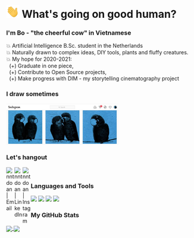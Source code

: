 # <img src="https://github.com/nntdoan/nntdoan/blob/Main/img/wave.gif" width="35px"> What's going on good human? 

### I'm Bo - "the cheerful cow" in Vietnamese
💥 Artificial Intelligence B.Sc. student in the Netherlands <br />
💥 Naturally drawn to complex ideas, DIY tools, plants and fluffy creatures. <br />
💥 My hope for 2020-2021: <br />
&nbsp; (+) Graduate in one piece, <br />
&nbsp; (+) Contribute to Open Source projects, <br />
&nbsp; (+) Make progress with DIM - my storytelling cinematography project


### I draw sometimes 
<!-- <div style="max-width: 50vw;"> -->
[<img align="center" width="60%" alt="bodhinfinity" src="https://github.com/nntdoan/nntdoan/blob/Main/img/PostedDrawings.jpg" />][instagram]
<!-- </div> -->

### Let's hangout

<!--TOADD [<img align="left" alt="codeSTACKr | YouTube" width="22px" src="https://cdn.jsdelivr.net/npm/simple-icons@v3/icons/youtube.svg" />][youtube] -->
[<img align="left" alt="nntdoan | Email" width="22px" src="https://cdn.jsdelivr.net/npm/simple-icons@v3/icons/gmail.svg" />][email]
[<img align="left" alt="nntdoan | LinkedIn" width="22px" src="https://cdn.jsdelivr.net/npm/simple-icons@v3/icons/linkedin.svg" />][linkedin]
[<img align="left" alt="nntdoan | Instagram" width="22px" src="https://cdn.jsdelivr.net/npm/simple-icons@v3/icons/instagram.svg" />][instagram]

<br />

### Languages and Tools
![](https://img.shields.io/badge/-Python-informational?style=flat&logo=python&logoColor=white&color=000000)
![](https://img.shields.io/badge/-C++-informational?style=flat&logo=c%2B%2B&logoColor=white&color=000000)
![](https://img.shields.io/badge/-VS%20Code-informational?style=flat&logo=visual-studio-code&logoColor=white&color=000000)
![](https://img.shields.io/badge/-MySQL-informational?&style=flat&logo=mysql&logoColor=white&color=000000)


<!-- Alternative way to to it -->
<!-- <img align="left" alt="Python" src="https://raw.githubusercontent.com/github/explore/80688e429a7d4ef2fca1e82350fe8e3517d3494d/topics/python/python.png" height="20" >  -->
<!-- <img align="left" alt="cpp" src="https://raw.githubusercontent.com/github/explore/80688e429a7d4ef2fca1e82350fe8e3517d3494d/topics/cpp/cpp.png" height="20"> -->
<!-- <img align="left" alt="SQL" width="26px" src="https://raw.githubusercontent.com/github/explore/80688e429a7d4ef2fca1e82350fe8e3517d3494d/topics/sql/sql.png" height="20"/> -->
<!-- <img align="left" alt="HTML5" width="26px" src="https://raw.githubusercontent.com/github/explore/80688e429a7d4ef2fca1e82350fe8e3517d3494d/topics/html/html.png" height="20"/> -->
<!-- <img align="left" alt="CSS3" width="26px" src="https://raw.githubusercontent.com/github/explore/80688e429a7d4ef2fca1e82350fe8e3517d3494d/topics/css/css.png" height="20"/> -->
<!-- <img align="left" alt="Visual Studio Code" width="26px" src="https://raw.githubusercontent.com/github/explore/80688e429a7d4ef2fca1e82350fe8e3517d3494d/topics/visual-studio-code/visual-studio-code.png" height="20"/> -->
<!-- ### 📕 Latest Blog Posts -->
<!-- To add later -->
<!-- BLOG-POST-LIST:END -->

### My GitHub Stats
<div>
<a href="https://github-readme-stats.vercel.app/api?username=nntdoan&count_private=true&show_icons=true&hide=issues,prs&theme=slateorange">
  <img align="center" height="140px" src="https://github-readme-stats.vercel.app/api?username=nntdoan&count_private=true&show_icons=true&hide=issues,prs&theme=slateorange" />
</a>
<a href="https://https://github-readme-stats.vercel.app/api/top-langs/?username=nntdoan&layout=compact&theme=slateorange"> 
  <img align="center" height="140px" src="https://github-readme-stats.vercel.app/api/top-langs/?username=nntdoan&layout=compact&theme=slateorange" />
  
</a>
</div>


<!-- [youtube]: To add later... -->
[email]: mailto:ngoc.n.t.doan@gmail.com
[instagram]: https://www.instagram.com/bodhinfinity/
[linkedin]: https://www.linkedin.com/in/nnt-doan/
